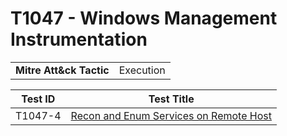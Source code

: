 # T1047 - Windows Management Instrumentation
|||
|-|-|
|**Mitre Att&ck Tactic**|Execution|

|Test ID|Test Title|
|-|-|
|T1047-4|[Recon and Enum Services on Remote Host](./T1047-4%20-%20Recon%20and%20Enum%20Services%20on%20Remote%20Host/)|